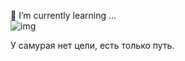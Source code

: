 🌱 I’m currently learning ... <br>
![img](https://www.codewars.com/users/ciuis/badges/micro)

У самурая нет цели, есть только путь.

